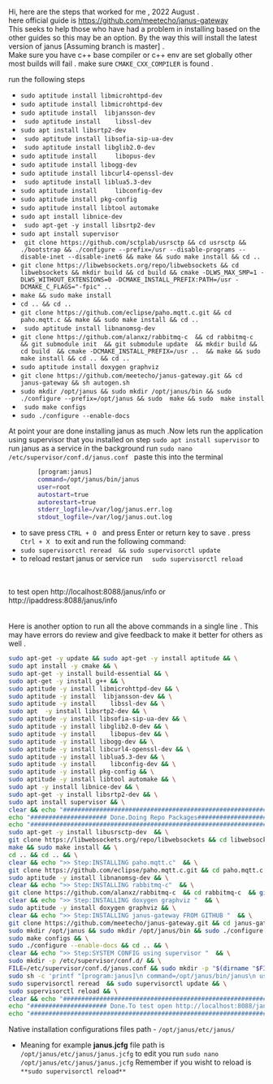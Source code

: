 Hi, here are the steps that worked for me , 2022 August . <br>
here official guide is https://github.com/meetecho/janus-gateway <br> 
This seeks to help those who have had a problem in installing based on the other guides so this may be an option.
By the way this will install the latest version of janus [Assuming branch is master] .
<br>
Make sure you have c++ base compiler or c++ env are set globally other most builds will fail . make sure ``CMAKE_CXX_COMPILER`` is found .

run the following steps
- ``` sudo aptitude install libmicrohttpd-dev  ```
- ``` sudo aptitude install libmicrohttpd-dev   ```
- ``` sudo aptitude install  libjansson-dev   ```
- ```  sudo aptitude install 	libssl-dev  ```
- ``` sudo apt install libsrtp2-dev  ```
- ```  sudo aptitude install libsofia-sip-ua-dev   ```
- ```  sudo aptitude install libglib2.0-dev  ```
- ``` sudo aptitude install 	libopus-dev   ```
- ``` sudo aptitude install libogg-dev   ```
- ``` sudo aptitude install libcurl4-openssl-dev   ```
- ```  sudo aptitude install liblua5.3-dev  ```
- ``` sudo aptitude install 	libconfig-dev   ```
- ``` sudo aptitude install pkg-config   ```
- ``` sudo aptitude install libtool automake  ```
- ``` sudo apt install libnice-dev  ```
- ```  sudo apt-get -y install libsrtp2-dev ```
- ``` sudo apt install supervisor  ```
- ```  git clone https://github.com/sctplab/usrsctp && cd usrsctp && ./bootstrap && ./configure --prefix=/usr --disable-programs --disable-inet --disable-inet6 && make && sudo make install && cd ..  ```
- ``` git clone https://libwebsockets.org/repo/libwebsockets && cd libwebsockets && mkdir build && cd build && cmake -DLWS_MAX_SMP=1 -DLWS_WITHOUT_EXTENSIONS=0 -DCMAKE_INSTALL_PREFIX:PATH=/usr -DCMAKE_C_FLAGS="-fpic" ..    ```
- ``` make && sudo make install  ```
- ``` cd .. && cd ..  ```
- ``` git clone https://github.com/eclipse/paho.mqtt.c.git && cd paho.mqtt.c && make && sudo make install && cd ..  ```
- ```  sudo aptitude install libnanomsg-dev ```
- ``` git clone https://github.com/alanxz/rabbitmq-c  && cd rabbitmq-c  && git submodule init  && git submodule update  && mkdir build && cd build  && cmake -DCMAKE_INSTALL_PREFIX=/usr ..  && make && sudo make install && cd .. && cd ..  ```
- ``` sudo aptitude install doxygen graphviz ``` 
- ``` git clone https://github.com/meetecho/janus-gateway.git && cd janus-gateway && sh autogen.sh  ```
- ``` sudo mkdir /opt/janus && sudo mkdir /opt/janus/bin && sudo ./configure --prefix=/opt/janus && sudo  make && sudo  make install  ```
- ```  sudo make configs   ```
- ``` sudo ./configure --enable-docs  ```

At point your are done installing janus as much .Now lets run the application using supervisor that you installed on step ``sudo apt install supervisor``
to run janus as a service in the background run ``` sudo nano /etc/supervisor/conf.d/janus.conf  ```
paste this into the terminal 

```bash 
        [program:janus]
        command=/opt/janus/bin/janus
        user=root
        autostart=true
        autorestart=true
        stderr_logfile=/var/log/janus.err.log
        stdout_logfile=/var/log/janus.out.log
```
-   to save press ``` CTRL + O  ``` and press Enter or return key to save . press ```  Ctrl + X  ``` to exit and run the following command:
- ``` sudo supervisorctl reread  && sudo supervisorctl update  ```
-  to reload restart janus or service run  ```   sudo supervisorctl reload   ```
<br>
<br>
to test open http://localhost:8088/janus/info or http://ipaddress:8088/janus/info
<br>
<br>
<br>
Here is another option to run all the above commands in a single line  . This may have errors do review and give feedback to make it better for others as well .


```bash 
sudo apt-get -y update && sudo apt-get -y install aptitude && \
sudo apt install -y cmake && \
sudo apt-get -y install build-essential && \
sudo apt-get -y install g++ && \
sudo aptitude -y install libmicrohttpd-dev && \
sudo aptitude -y install  libjansson-dev && \
sudo aptitude -y install 	libssl-dev && \
sudo apt  -y install libsrtp2-dev && \
sudo aptitude -y install libsofia-sip-ua-dev && \
sudo aptitude -y install libglib2.0-dev && \
sudo aptitude -y install 	libopus-dev && \
sudo aptitude -y install libogg-dev && \
sudo aptitude -y install libcurl4-openssl-dev && \
sudo aptitude -y install liblua5.3-dev && \
sudo aptitude -y install 	libconfig-dev && \
sudo aptitude -y install pkg-config && \
sudo aptitude -y install libtool automake && \
sudo apt -y install libnice-dev && \
sudo apt-get -y install libsrtp2-dev && \
sudo apt install supervisor && \
clear && echo "#########################################################################"  && \
echo "##################### Done.Doing Repo Packages###########################"  && \
echo "#########################################################################"  && \
sudo apt-get -y install libusrsctp-dev  && \
git clone https://libwebsockets.org/repo/libwebsockets && cd libwebsockets && mkdir build && cd build && cmake -DLWS_MAX_SMP=1 -DLWS_WITHOUT_EXTENSIONS=0 -DCMAKE_INSTALL_PREFIX:PATH=/usr -DCMAKE_C_FLAGS="-fpic" ..  && \
make && sudo make install && \
cd .. && cd .. && \
clear && echo ">> Step:INSTALLING paho.mqtt.c"  && \
git clone https://github.com/eclipse/paho.mqtt.c.git && cd paho.mqtt.c && make && sudo make install && cd .. && \
sudo aptitude -y install libnanomsg-dev && \
clear && echo ">> Step:INSTALLING rabbitmq-c"  && \
git clone https://github.com/alanxz/rabbitmq-c  && cd rabbitmq-c  && git submodule init  && git submodule update  && mkdir build && cd build  && cmake -DCMAKE_INSTALL_PREFIX=/usr ..  && make && sudo make install && cd .. && cd .. && \
clear && echo ">> Step:INSTALLING doxygen graphviz "  && \
sudo aptitude -y install doxygen graphviz && \
clear && echo ">> Step:INSTALLING janus-gateway FROM GITHUB "  && \
git clone https://github.com/meetecho/janus-gateway.git && cd janus-gateway && sh autogen.sh && \
sudo mkdir /opt/janus && sudo mkdir /opt/janus/bin && sudo ./configure --prefix=/opt/janus && sudo  make && sudo  make install && \
sudo make configs && \
sudo ./configure --enable-docs && cd .. && \
clear && echo ">> Step:SYSTEM CONFIG using supervisor "  && \
sudo mkdir -p /etc/supervisor/conf.d/ && \
FILE=/etc/supervisor/conf.d/janus.conf && sudo mkdir -p "$(dirname "$FILE")" && sudo touch "$FILE" && \
sudo sh -c 'printf "[program:janus]\n command=/opt/janus/bin/janus\n user=root\n autostart=true\n autorestart=true\n stderr_logfile=/var/log/janus.err.log\n stdout_logfile=/var/log/janus.out.log\n\n" >/etc/supervisor/conf.d/janus.conf' && \
sudo supervisorctl reread  && sudo supervisorctl update && \
sudo supervisorctl reload && \
clear && echo "###################################################################################################"  && \
echo "##################### Done.To test open http://localhost:8088/janus/info ##########################"  && \
echo "###################################################################################################" 
```

Native installation configurations files path  - ``` /opt/janus/etc/janus/ ```  
- Meaning for example **janus.jcfg** file path is `` /opt/janus/etc/janus/janus.jcfg `` to edit you run `sudo nano /opt/janus/etc/janus/janus.jcfg`
Remember if you wisht to reload is `**sudo supervisorctl reload**`